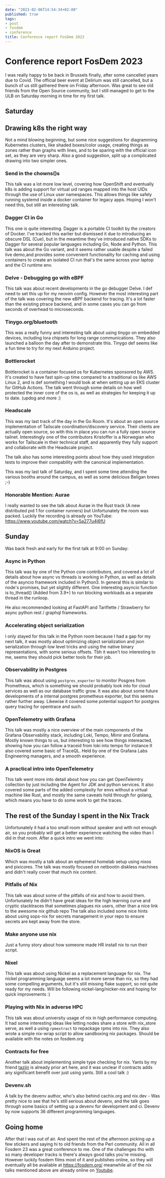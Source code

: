 ```yaml
---
date: "2023-02-06T14:54:34+02:00"
published: true
tags:
- post
- fosdem
- conference
title: Conference report FosDem 2023
---
```

# Conference report FosDem 2023

I was really happy to be back in Brussels finally, after some cancelled years due to Covid.
The official beer event at Delirium was still cancelled, but a bunch of us still
gathered there on Friday afternoon. Was great to see old friends from the Open Source
community, but I still managed to get to the ULB on Saturday morning in time for my first talk.

## Saturday

## Drawing k8s the right way

Not a mind blowing beginning, but some nice suggestions for diagramming Kubernetes clusters,
like shaded boxes/color usage, creating things as zones rather than graphs with lines,
and to be sparing with the official icon set, as they are very sharp. Also a good suggestion,
split up a complicated drawing into two simpler ones.

### Send in the chowns()s

This talk was a lot more low level, covering how OpenShift and eventually k8s is adding support
for virtual uid ranges mapped into the host UIDs through the use of Linux user namespaces.
This allows things like safely running systemd inside a docker container for legacy apps.
Hoping I won't need this, but still an interesting talk.

### Dagger CI in Go

This one is quite interesting. Dagger is a portable CI toolkit by the creators of Docker.
I've tracked this earlier but dismissed it due to introducing an obscure DSL (Cue), but
in the meantime they've introduced native SDKs to Dagger for several popular languages
including Go, Node and Python. This talk was about the Go variant, and it seems
rather usable despite a failed live demo,and provides some convenient functionality for
caching and using containers to create an isolated CI run that's the same across your laptop
and the CI runtime env.

### Delve - Debugging go with eBPF

This talk was about recent developments in the go debugger Delve. I def need to set this up
for my neovim config. However the most interesting part of the talk was covering the new
  eBPF backend for tracing. It's a lot faster than the existing ptrace backend, and in
  some cases you can go from seconds of overhead to microseconds.

### Tinygo.org/bluetooth

This was a really funny and interesting talk about using tinygo on embedded devices,
including lora chipsets for long range communications. They also launched a balloon the
day after to demonstrate this. Tinygo def seems like a fun time to try for my next Arduino
project.

### Bottlerocket

Bottlerocket is a container focused os for Kubernetes sponsored by AWS. It's created to have
fast spin-up time compared to a traditional os like AWS Linux 2, and is def something I would
look at when setting up an EKS cluster for GitHub Actions. The talk went through some details on
how well protected the inner core of the os is, as well as strategies for keeping it up to date.
(updog and more :)

### Headscale

This was my last track of the day in the Go Room. It's about an open source implementation of
Tailscale coordination/discovery service. Their clients are actually open source, so with this
in place you can run a fully open source tailnet. Interestingly one of the contributors Kristoffer
is a Norwegian who works for Tailscale in their technical staff, and apparently they fully
support and collaborate with the Headscale project.

The talk also has some interesting points about how they used integration tests to improve their
compability with the canonical implementation.

This was my last talk of Saturday, and I spent some time attending the various booths around
the campus, as well as some delicious Beligan brews ;-)

### Honorable Mention: Aurae

I really wanted to see the talk about Aurae in the Rust track (A new distributed pid 1 for
container runners) but Unfortunately the room was packed. Luckily the recording is already
on YouTube: <https://www.youtube.com/watch?v=5a277u4j6fU>

## Sunday

Was back fresh and early for the first talk at 9:00 on Sunday:

### Async in Python

This talk was by one of the Python core contributors, and covered a lot of details about
how async vs threads is working in Python, as well as details of the asyncio framework
included in Python3. In general this is similar to node's promises, but yet slightly
different. One interesting asyncio function is to_thread() (Added from 3.9+) to run blocking
workloads as a separate thread in the runloop.

He also recommended looking at FastAPI and Tariflette / Strawberry for async python
rest / graphql frameworks.

### Accelerating object serialization

I only stayed for this talk in the Python room because I had a gap for my next talk, it was
mostly about optimizing object serialization and json serialization through low level
tricks and using the native binary representations, with some serious offsets. Tbh
it wasn't too interesting to me, seems they should pick better tools for their job.

### Observability in Postgres

This talk was about using `postgres_exporter` to monitor Posgres from Prometheus, which
is something we should probably look into for cloud services as well as our database traffic
grow. It was also about some future developments of a internal postgres prometheus exporter,
but this seems rather further away. Likewise it covered some potential support for postgres query
tracing for opentrace and such.

### OpenTelemetry with Grafana

This talk was mostly a nice overview of the main components of the Grafana Observability stack,
including Loki, Tempo, Mimir and Grafana. Mostly known things to us, but interesting to see
how things intereacted, showing how you can follow a traceid from loki into tempo for instance
It also covered some basic of TraceQL. Held by one of the Grafana Labs Engineering managers,
and a smooth experience.

### A practical intro into OpenTelemetry

This talk went more into detail about how you can get OpenTelemtry collection by just
including the Agent for JDK and python services. It also covered some parts of the
added complexity for envs without a virtual machine like Rust, and mostly the same caveats
hold through for golang, which means you have to do some work to get the traces.

## The rest of the Sunday I spent in the Nix Track

Unfortunately it had a too small room without speaker and with not enough air,
so you probably will get a better experience watching the video than I did in that room.
After a quick intro we went into:

### NixOS is Great

Which was mostly a talk about an ephemeral homelab setup using nixos and pixicores.
The talk was mostly focused on netbootin diskless machines and didn't really cover
that much nix content.

### Pitfalls of Nix

This talk was about some of the pitfalls of nix and how to avoid them. Unfortunately
he didn't have great ideas for the high learning curve and cryptic stacktraces that
sometimes plagues nix users, other than a nice link to the awesome nix github repo
The talk also included some nice hints about using sops-nix for secrets management in
your repo to ensure secrets are kept away from the store.

### Make anyone use nix

Just a funny story about how someone made HR install nix to run their script.

### Nixel

This talk was about using Nickel as a replacement language for nix. The nickel programming
language seems a lot more sense than nix, so they had some
compelling arguments, but it's still missing flake support, so not quite ready
for my needs. Will be following nickel-lang/nicker-nix and hoping for quick improvements :)

### Playing with  Nix in adverse HPC

This talk was about university usage of nix in high performance computing. It had
some interesting ideas like letting nodes share a store with nix_store serve, as well a
using `rpmextract` to repackage rpms into nix. They also wrote a simple nix-wrap script
to allow sandboxing nix packages. Should be available with the notes on fosdem.org

### Contracts for free

Another talk about implementing simple type checking for nix. Yants by my friend [tazjin](https://tazj.in/)
is already prior art here, and it was unclear if contracts adds any significant benefit
over just using yants. Still a cool talk :)

### Devenv.sh

A talk by the devenv author, who's also behind cachix.org and nix.dev - Was pretty
nice to see that he's still serious about devenv, and the talk goes through some basics 
of setting up a devenv for development and ci. Devenv by now supports 36 different programming
languages.

## Going home

After that I was out of air. And spent the rest of the afternoon picking up a few stickers
and saying hi to old friends from the Perl community. All in all Fosdem 23 was a great
conference to me. One of the challenges tho with so many developer tracks is there's always
good talks you're missing. However luckily fosdem films most of it and publishes online, so they
will eventually all be available at <https://fosdem.org/> meanwhile all of the nix talks
mentioned above are already online on [Youtube](https://www.youtube.com/playlist?list=PLCRHeqSHTVIkbMv2kDnosX3JcIT_zJuST).
